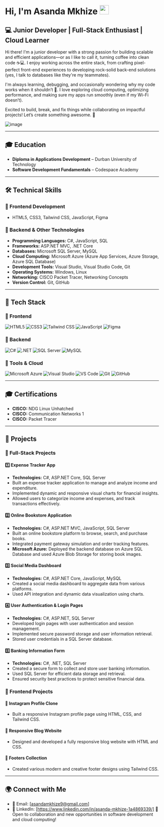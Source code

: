 # Hi, I'm Asanda Mkhize <img src="https://media.giphy.com/media/hvRJCLFzcasrR4ia7z/giphy.gif" width="30px">

## 💻 Junior Developer | Full-Stack Enthusiast | Cloud Learner

Hi there! I'm a junior developer with a strong passion for building scalable and efficient applications—or as I like to call it, turning coffee into clean code ☕💻. I enjoy working across the entire stack, from crafting pixel-perfect front-end experiences to developing rock-solid back-end solutions (yes, I talk to databases like they're my teammates).

I'm always learning, debugging, and occasionally wondering why my code works when it shouldn’t 🤔. I love exploring cloud computing, optimizing performance, and making sure my apps run smoothly (even if my Wi-Fi doesn’t).

Excited to build, break, and fix things while collaborating on impactful projects! Let’s create something awesome. 🚀

![image](https://github.com/user-attachments/assets/b20475c0-91ad-4e69-b5ad-ba10c761b31f) 

---

## 🎓 Education
- **Diploma in Applications Development** – Durban University of Technology
-  **Software Development Fundamentals** – Codespace Academy

---

## 🛠️ Technical Skills

### 🔹 Frontend Development
- HTML5, CSS3, Tailwind CSS, JavaScript, Figma

### 🔹 Backend & Other Technologies
- **Programming Languages:** C#, JavaScript, SQL
- **Frameworks:** ASP.NET MVC, .NET Core
- **Databases:** Microsoft SQL Server, MySQL
- **Cloud Computing:** Microsoft Azure (Azure App Services, Azure Storage, Azure SQL Database)
- **Development Tools:** Visual Studio, Visual Studio Code, Git
- **Operating Systems:** Windows, Linux
- **Networking:** CISCO Packet Tracer, Networking Concepts
- **Version Control:** Git, GitHub

---

## 🚀 Tech Stack

### 🔹 Frontend
![HTML5](https://img.shields.io/badge/HTML5-E34F26?style=for-the-badge&logo=html5&logoColor=white)
![CSS3](https://img.shields.io/badge/CSS3-1572B6?style=for-the-badge&logo=css3&logoColor=white)
![Tailwind CSS](https://img.shields.io/badge/Tailwind_CSS-38B2AC?style=for-the-badge&logo=tailwind-css&logoColor=white)
![JavaScript](https://img.shields.io/badge/JavaScript-F7DF1E?style=for-the-badge&logo=javascript&logoColor=black)
![Figma](https://img.shields.io/badge/Figma-F24E1E?style=for-the-badge&logo=figma&logoColor=white)

### 🔹 Backend
![C#](https://img.shields.io/badge/C%23-239120?style=for-the-badge&logo=c-sharp&logoColor=white)
![.NET](https://img.shields.io/badge/.NET-512BD4?style=for-the-badge&logo=dotnet&logoColor=white)
![SQL Server](https://img.shields.io/badge/SQL_Server-CC2927?style=for-the-badge&logo=microsoft-sql-server&logoColor=white)
![MySQL](https://img.shields.io/badge/MySQL-4479A1?style=for-the-badge&logo=mysql&logoColor=white)

### 🔹 Tools & Cloud
![Microsoft Azure](https://img.shields.io/badge/Microsoft_Azure-0089D6?style=for-the-badge&logo=microsoft-azure&logoColor=white)
![Visual Studio](https://img.shields.io/badge/Visual_Studio-5C2D91?style=for-the-badge&logo=visual-studio&logoColor=white)
![VS Code](https://img.shields.io/badge/VS_Code-007ACC?style=for-the-badge&logo=visual-studio-code&logoColor=white)
![Git](https://img.shields.io/badge/Git-F05032?style=for-the-badge&logo=git&logoColor=white)
![GitHub](https://img.shields.io/badge/GitHub-181717?style=for-the-badge&logo=github&logoColor=white)

---

## 🎓 Certifications

- **CISCO:** NDG Linux Unhatched
- **CISCO:** Communication Networks 1
- **CISCO:** Packet Tracer

---

## 🚀 Projects

### 🔹 Full-Stack Projects

#### 1️⃣ Expense Tracker App
- **Technologies:** C#, ASP.NET Core, SQL Server
- Built an expense tracker application to manage and analyze income and expenditure.
- Implemented dynamic and responsive visual charts for financial insights.
- Allowed users to categorize income and expenses, and track transactions effectively.

#### 2️⃣ Online Bookstore Application
- **Technologies:** C#, ASP.NET MVC, JavaScript, SQL Server
- Built an online bookstore platform to browse, search, and purchase books.
- Integrated payment gateway simulation and order tracking features.
- **Microsoft Azure:** Deployed the backend database on Azure SQL Database and used Azure Blob Storage for storing book images.

#### 3️⃣ Social Media Dashboard
- **Technologies:** C#, ASP.NET Core, JavaScript, MySQL
- Created a social media dashboard to aggregate data from various platforms.
- Used API integration and dynamic data visualization using charts.

#### 4️⃣ User Authentication & Login Pages
- **Technologies:** C#, ASP.NET, SQL Server
- Developed login pages with user authentication and session management.
- Implemented secure password storage and user information retrieval.
- Stored user credentials in a SQL Server database.

#### 5️⃣ Banking Information Form
- **Technologies:** C#, .NET, SQL Server
- Created a secure form to collect and store user banking information.
- Used SQL Server for efficient data storage and retrieval.
- Ensured security best practices to protect sensitive financial data.

### 🔹 Frontend Projects

#### 📱 Instagram Profile Clone
- Built a responsive Instagram profile page using HTML, CSS, and Tailwind CSS.

#### 📝 Responsive Blog Website
- Designed and developed a fully responsive blog website with HTML and CSS.

#### 🔻 Footers Collection
- Created various modern and creative footer designs using Tailwind CSS.

---

## 🌍 Connect with Me
- 📧 Email: [asandamkhize9@gmail.com]
- 🔗 LinkedIn: [https://www.linkedin.com/in/asanda-mkhize-1a4869339/]
📌 Open to collaboration and new opportunities in software development and cloud computing!

